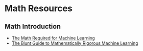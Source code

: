 # Math Resources

## Math Introduction
- [The Math Required for Machine Learning](https://medium.com/technomancy/the-math-required-for-machine-learning-af0d90db3903)
- [The Blunt Guide to Mathematically Rigorous Machine Learning](https://medium.com/technomancy/the-blunt-guide-to-mathematically-rigorous-machine-learning-c53263d45c7b)

